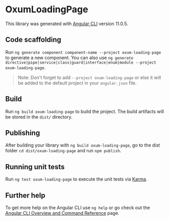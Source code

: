 # OxumLoadingPage

This library was generated with [Angular CLI](https://github.com/angular/angular-cli) version 11.0.5.

## Code scaffolding

Run `ng generate component component-name --project oxum-loading-page` to generate a new component. You can also use `ng generate directive|pipe|service|class|guard|interface|enum|module --project oxum-loading-page`.
> Note: Don't forget to add `--project oxum-loading-page` or else it will be added to the default project in your `angular.json` file. 

## Build

Run `ng build oxum-loading-page` to build the project. The build artifacts will be stored in the `dist/` directory.

## Publishing

After building your library with `ng build oxum-loading-page`, go to the dist folder `cd dist/oxum-loading-page` and run `npm publish`.

## Running unit tests

Run `ng test oxum-loading-page` to execute the unit tests via [Karma](https://karma-runner.github.io).

## Further help

To get more help on the Angular CLI use `ng help` or go check out the [Angular CLI Overview and Command Reference](https://angular.io/cli) page.
